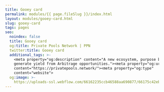 ```yaml
---
title: Gooey card
permalink: modules/{{ page.fileSlug }}/index.html
layout: modules/gooey-card.html
slug: gooey-card
tags: pages
seo:
  noindex: false
  title: Gooey card
  og:title: Private Pools Network | PPN
  twitter:title: Gooey card
  additional_tags: >-
    <meta property="og:description" content="A new ecosystem, purpose built to
    generate yield from Arbitrage opportunities."><meta property="og:url"
    content="https://privatepools.network/"><meta property="og:type"
    content="website">
  og:image: >-
    https://uploads-ssl.webflow.com/66162235ccb46588aa690877/66175c42ebc0ce580e5b9283_opengraph.jpg
---
```



